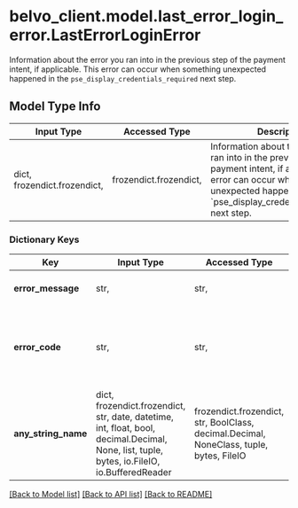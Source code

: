 # belvo_client.model.last_error_login_error.LastErrorLoginError

Information about the error you ran into in the previous step of the payment intent, if applicable. This error can occur when something unexpected happened in the `pse_display_credentials_required` next step.

## Model Type Info
Input Type | Accessed Type | Description | Notes
------------ | ------------- | ------------- | -------------
dict, frozendict.frozendict,  | frozendict.frozendict,  | Information about the error you ran into in the previous step of the payment intent, if applicable. This error can occur when something unexpected happened in the &#x60;pse_display_credentials_required&#x60; next step. | 

### Dictionary Keys
Key | Input Type | Accessed Type | Description | Notes
------------ | ------------- | ------------- | ------------- | -------------
**error_message** | str,  | str,  | A short description of the error. | 
**error_code** | str,  | str,  | A unique error code (&#x60;login_error&#x60;) that allows you to classify and handle the error programmatically. | 
**any_string_name** | dict, frozendict.frozendict, str, date, datetime, int, float, bool, decimal.Decimal, None, list, tuple, bytes, io.FileIO, io.BufferedReader | frozendict.frozendict, str, BoolClass, decimal.Decimal, NoneClass, tuple, bytes, FileIO | any string name can be used but the value must be the correct type | [optional]

[[Back to Model list]](../../README.md#documentation-for-models) [[Back to API list]](../../README.md#documentation-for-api-endpoints) [[Back to README]](../../README.md)

